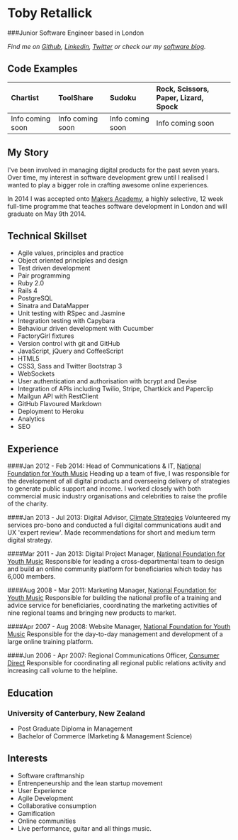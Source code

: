 Toby Retallick
==============

###Junior Software Engineer based in London

*Find me on [Github](http://www.github.com/tobyretal), [Linkedin](http://uk.linkedin.com/in/tobyret/), [Twitter](http://www.twitter.com/tobyret) or check our my [software blog](http://digitalmaker.ghost.io).*


Code Examples
-------------

| Chartist | ToolShare | Sudoku | Rock, Scissors, Paper, Lizard, Spock
|:----------- |:-------- |:--------- | :----------------------------- |
| Info coming soon | Info coming soon | Info coming soon | Info coming soon


My Story
--------

I've been involved in managing digital products for the past seven years. Over time, my interest in software development grew until I realised I wanted to play a bigger role in crafting awesome online experiences. 

In 2014 I was accepted onto [Makers Academy](http://www.makersacademy.com), a highly selective, 12 week full-time programme that teaches software development in London and will graduate on May 9th 2014. 


Technical Skillset
------------------

  - Agile values, principles and practice
  - Object­ oriented principles and design
  - Test­ driven development
  - Pair programming
  - Ruby 2.0
  - Rails 4
  - PostgreSQL
  - Sinatra and DataMapper
  - Unit testing with RSpec and Jasmine
  - Integration testing with Capybara
  - Behaviour driven development with Cucumber
  - FactoryGirl fixtures 
  - Version control with git and GitHub
  - JavaScript, jQuery and CoffeeScript
  - HTML5
  - CSS3, Sass and Twitter Bootstrap 3
  - WebSockets
  - User authentication and authorisation with bcrypt and Devise
  - Integration of APIs including Twilio, Stripe, Chartkick and Paperclip
  - Mailgun API with RestClient
  - GitHub Flavoured Markdown
  - Deployment to Heroku
  - Analytics
  - SEO


Experience
----------

####Jan 2012 - Feb 2014: Head of Communications &amp; IT, [National Foundation for Youth Music](http://www.youthmusic.org.uk)
Heading up a team of five, I was responsible for the development of all digital products and overseeing delivery of strategies to generate public support and income. I worked closely with both commercial music industry organisations and celebrities to raise the profile of the charity.

####Jan 2013 - Jul 2013: Digital Advisor, [Climate Strategies](www.climatestrategies.org)
Volunteered my services pro-bono and conducted a full digital communications audit and UX 'expert review'. Made recommendations for short and medium term digital strategy.
                
####Mar 2011 - Jan 2013: Digital Project Manager, [National Foundation for Youth Music](http://www.youthmusic.org.uk)
Responsible for leading a cross-departmental team to design and build an online community platform for beneficiaries which today has 6,000 members.

####Aug 2008 - Mar 2011: Marketing Manager, [National Foundation for Youth Music](http://www.youthmusic.org.uk)
Responsible for building the national profile of a training and advice service for beneficiaries, coordinating the marketing activities of nine regional teams and bringing new products to market.

####Apr 2007 - Aug 2008: Website Manager, [National Foundation for Youth Music](http://www.youthmusic.org.uk)
Responsible for the day-to-day management and development of a large online training platform.

####Jun 2006 - Apr 2007: Regional Communications Officer, [Consumer Direct]("http://www.oft.gov.uk/consumer-advice")
Responsible for coordinating all regional public relations activity and increasing call volume to the helpline.


Education
---------

### University of Canterbury, New Zealand
- Post Graduate Diploma in Management
- Bachelor of Commerce (Marketing & Management Science)


Interests
---------

- Software craftmanship
- Entrenpeneurship and the lean startup movement
- User Experience
- Agile Development
- Collaborative consumption
- Gamification
- Online communities
- Live performance, guitar and all things music.

